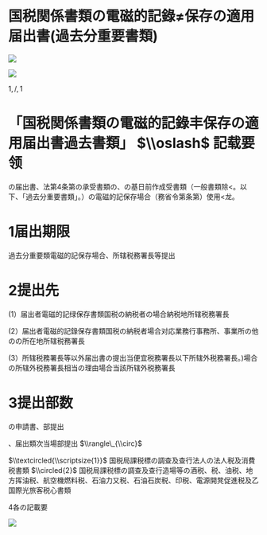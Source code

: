 # 国税関係書類の電磁的記錄≠保存の適用届出書(過去分重要書類)

![](https://www.nta.go.jp/tmp/406831eb-755b-4a44-bbbb-7e45725158aa/images/1958ae7f48ec6fa90ee88edb113f35fbf6da2f4a301e8d2959fe0ab35717d520.jpg)

![](https://www.nta.go.jp/tmp/406831eb-755b-4a44-bbbb-7e45725158aa/images/279ab2a47b3aa2da59cda32925d621c21aeee553703a33371fa359d86746e018.jpg)

$1,/,1$

# 「国税関係書類の電磁的記錄丰保存の適用届出書過去書類」 $\\oslash$ 記载要领

の届出書、法第4条第の承受書類の、の基日前作成受書類（一般書類除<。以下、「過去分重要書類」。）の電磁的記保存場合（務省令第条第）使用<龙。

# 1届出期限

過去分重要類電磁的記保存場合、所辖税務署長等提出

# 2提出先

(1）届出者電磁的記绿保存書類国税の納税者の場合納税地所辖税務署長

(2）届出者電磁的記錄保存書類国税の納税者場合对応業務行事務所、事業所の他のの所在地所辖税務署長

(3）所辖税務署長等以外届出書の提出当便宜税務署長以下所辖外税務署長。)場合の所辖外税務署長相当の理由場合当該所辖外税務署長

# 3提出部数

の申請書、部提出

、届出類次当場部提出 $\\rangle\_{\\circ}$

$\\textcircled{\\scriptsize{1}}$ 国税局課税標の調查及查行法人の法人税及消費税書類 $\\circled{2}$ 国税局課税標の調查及查行造場等の酒税、税、油税、地方挥油税、航空機燃料税、石油力又税、石油石炭税、印税、電源開凳促進税及乙国際光旅客税心書類

4各の記載要

![](https://www.nta.go.jp/tmp/406831eb-755b-4a44-bbbb-7e45725158aa/images/44ed91f5be1ef25ae0767854cd3c2a57ce3db3f8e9e78a65849ddd87dfd52ce7.jpg)